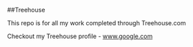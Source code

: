 ##Treehouse

This repo is for all my work completed through Treehouse.com

Checkout my Treehouse profile - www.google.com